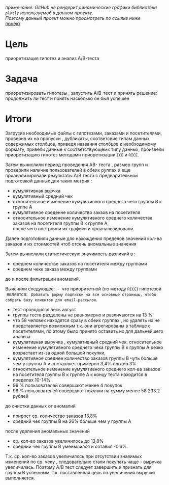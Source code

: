 *примечание: GitHub не рендерит динамические графики библиотеки `plotly` используемой в данном проекте.   
Поэтому данный проект можно просмотреть по ссылке ниже*    
[проект]()


# Цель 
приоретизация гипотез и анализ A/B-теста    

# Задача
приоретизировать гипотезы , запустить A/B-тест и принять решение: продолжить ли тест и понять насколько он был успешен

# Итоги
Загрузив необходимые файлы с гипотезами, заказами и посетителями,   
проверив их на пропуски , дубликаты, соответсвие типам данных содержимых столбцов,
приведя названия столбцов к необходимому формату, привели данные к соответствующемк типу данных, 
произвели приоретизацию гипотез методами приоретизации `ICE` и `RICE`.  

Затем вычислили период проведения AB- теста , размер групп и проверили наличие пользователей в обеих руппах и еще проанализировали результаты A/B теста с предварительной подготовкой данных для таких метрик : 
 - кумулятивная вырчка 
- кумулятивный средний чек
- относительное изменение кумулятивного среднего чего группы В к группе А
- кумулятивное среденне количество закзов на посетителя
- относительное изменение кумулятивного среднего количества заказов на посетителя группы В к группе А,   
после чего построили их графики и проанализировали.

Далее подготовили данные для нахождения пределов значений кол-ва заказов и их стоимостей чтоб отсечь аномальные значения

Затем вычислили статистическую значимость различий в :
- среднем количестве заказов на посетителя между группами
- среднем чеке заказа между группами

до и после фильтрации аномалий.


Выяснили следующее:
 -  что приоритетной (по методу `RICE`) гипотезой  является:  
`Добавить форму подписки на все основные страницы, чтобы собрать базу клиентов для email-рассылок`.  



- тест проводился весь август
- группы теста разделены не равномерно и различаются на 13 %
- что 58 человек находятся сразу в обеих группах , но удалять их не представляется возможным т.к. они агрегированы в таблице с посетителями, по этому было принято оставить их для дальнейшего анализа
- кумулятивная выручка , кумулятивный средний чек, относительное изменение кумулятивного среднего чека группы В к группы А резко возрастает из-за одной большой покупки,
- кумулятивное среднее количество заказов группы В чуть больше чем у группы А и составляет примерно 3,4% против 3%
- относительное изменение кумулятивного среднего кол-ва заказов на посетителя группы В к группе А к концу теста находится в пределах 10-14%
- 99 % пользователей совершают менее 4 покупок
- 99 % пользователей совершают покупки  на сумму менее 58 233.2 рублей

до очистки данных от аномалий 
- прирост ср. количество заказов 13,8% 
- средний чек группы В на 26% больше чем у группы А

после удаления аномальных значений
- ср. кол-во заказов увеличилось до 13,8%
- средний чек группы B уменьшился и сотавил -0.6%.

Т.к. ср. кол-во заказов увеличилось при отсутствии знаяимых изменений по ср. чеку , следовательно стали покупать чаще - выручка увеличилась. 
Поэтому А/В тест  следует завершить и признать для группы В успешным, т.к. поставленная цель по  увеличения выручки выполняется.
